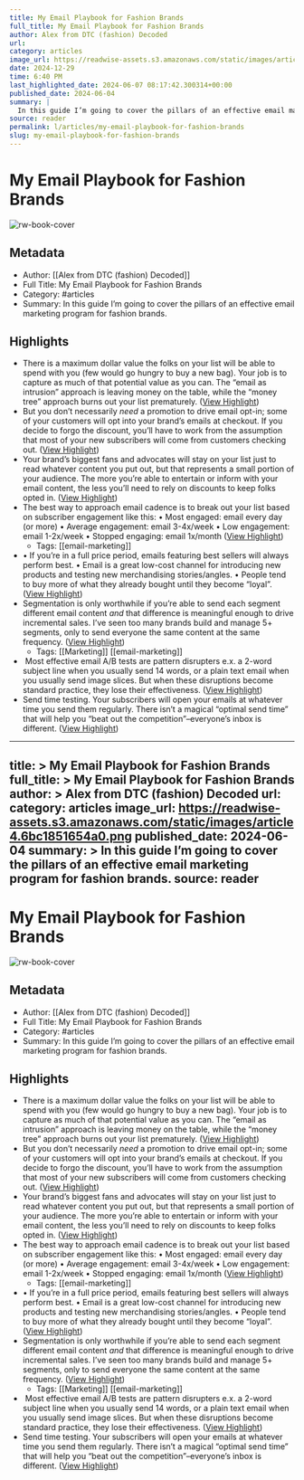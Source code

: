 ```yaml
---
title: My Email Playbook for Fashion Brands
full_title: My Email Playbook for Fashion Brands
author: Alex from DTC (fashion) Decoded
url: 
category: articles
image_url: https://readwise-assets.s3.amazonaws.com/static/images/article4.6bc1851654a0.png
date: 2024-12-29
time: 6:40 PM
last_highlighted_date: 2024-06-07 08:17:42.300314+00:00
published_date: 2024-06-04
summary: |
  In this guide I’m going to cover the pillars of an effective email marketing program for fashion brands.
source: reader
permalink: l/articles/my-email-playbook-for-fashion-brands
slug: my-email-playbook-for-fashion-brands
---
```

# My Email Playbook for Fashion Brands

![rw-book-cover](https://readwise-assets.s3.amazonaws.com/static/images/article4.6bc1851654a0.png)

## Metadata
- Author: [[Alex from DTC (fashion) Decoded]]
- Full Title: My Email Playbook for Fashion Brands
- Category: #articles
- Summary: In this guide I’m going to cover the pillars of an effective email marketing program for fashion brands.

## Highlights
- There is a maximum dollar value the folks on your list will be able to spend with you (few would go hungry to buy a new bag). Your job is to capture as much of that potential value as you can. The “email as intrusion” approach is leaving money on the table, while the “money tree” approach burns out your list prematurely. ([View Highlight](https://read.readwise.io/read/01hzrw4dk4hv8dghrzfbjg0h76))
- ​But you don’t necessarily *need* a promotion to drive email opt-in; some of your customers will opt into your brand’s emails at checkout. If you decide to forgo the discount, you’ll have to work from the assumption that most of your new subscribers will come from customers checking out. ([View Highlight](https://read.readwise.io/read/01hzrw730tzexwwbt1wepgk9rj))
- Your brand’s biggest fans and advocates will stay on your list just to read whatever content you put out, but that represents a small portion of your audience. The more you’re able to entertain or inform with your email content, the less you’ll need to rely on discounts to keep folks opted in. ([View Highlight](https://read.readwise.io/read/01hzrw7f6x7xsw36yhtfe71pv6))
- The best way to approach email cadence is to break out your list based on subscriber engagement like this:
  • Most engaged: email every day (or more)
  • Average engagement: email 3-4x/week
  • Low engagement: email 1-2x/week
  • Stopped engaging: email 1x/month ([View Highlight](https://read.readwise.io/read/01hzrw815xn0dz3rwtvv8atnng))
    - Tags: [[email-marketing]] 
- • If you’re in a full price period, emails featuring best sellers will always perform best.
  • Email is a great low-cost channel for introducing new products and testing new merchandising stories/angles.
  • People tend to buy more of what they already bought until they become “loyal”. ([View Highlight](https://read.readwise.io/read/01hzrw8z8mwj7pxq0v1hhkecex))
- ​Segmentation is only worthwhile if you’re able to send each segment different email content *and* that difference is meaningful enough to drive incremental sales. I’ve seen too many brands build and manage 5+ segments, only to send everyone the same content at the same frequency. ([View Highlight](https://read.readwise.io/read/01hzrwb7m5yh34jy783wnavdtw))
    - Tags: [[Marketing]] [[email-marketing]] 
- ​ 
  Most effective email A/B tests are pattern disrupters e.x. a 2-word subject line when you usually send 14 words, or a plain text email when you usually send image slices. But when these disruptions become standard practice, they lose their effectiveness. ([View Highlight](https://read.readwise.io/read/01hzrwca5chag2jwd7669vb1sy))
- Send time testing. Your subscribers will open your emails at whatever time you send them regularly. There isn’t a magical “optimal send time” that will help you “beat out the competition”–everyone’s inbox is different. ([View Highlight](https://read.readwise.io/read/01hzrwcs52k0vf6ayvsh4hbc3s))


---
title: >
  My Email Playbook for Fashion Brands
full_title: >
  My Email Playbook for Fashion Brands
author: >
  Alex from DTC (fashion) Decoded
url: 
category: articles
image_url: https://readwise-assets.s3.amazonaws.com/static/images/article4.6bc1851654a0.png
published_date: 2024-06-04
summary: >
  In this guide I’m going to cover the pillars of an effective email marketing program for fashion brands.
source: reader
---
# My Email Playbook for Fashion Brands

![rw-book-cover](https://readwise-assets.s3.amazonaws.com/static/images/article4.6bc1851654a0.png)

## Metadata
- Author: [[Alex from DTC (fashion) Decoded]]
- Full Title: My Email Playbook for Fashion Brands
- Category: #articles
- Summary: In this guide I’m going to cover the pillars of an effective email marketing program for fashion brands.

## Highlights
- There is a maximum dollar value the folks on your list will be able to spend with you (few would go hungry to buy a new bag). Your job is to capture as much of that potential value as you can. The “email as intrusion” approach is leaving money on the table, while the “money tree” approach burns out your list prematurely. ([View Highlight](https://read.readwise.io/read/01hzrw4dk4hv8dghrzfbjg0h76))
- ​But you don’t necessarily *need* a promotion to drive email opt-in; some of your customers will opt into your brand’s emails at checkout. If you decide to forgo the discount, you’ll have to work from the assumption that most of your new subscribers will come from customers checking out. ([View Highlight](https://read.readwise.io/read/01hzrw730tzexwwbt1wepgk9rj))
- Your brand’s biggest fans and advocates will stay on your list just to read whatever content you put out, but that represents a small portion of your audience. The more you’re able to entertain or inform with your email content, the less you’ll need to rely on discounts to keep folks opted in. ([View Highlight](https://read.readwise.io/read/01hzrw7f6x7xsw36yhtfe71pv6))
- The best way to approach email cadence is to break out your list based on subscriber engagement like this:
  • Most engaged: email every day (or more)
  • Average engagement: email 3-4x/week
  • Low engagement: email 1-2x/week
  • Stopped engaging: email 1x/month ([View Highlight](https://read.readwise.io/read/01hzrw815xn0dz3rwtvv8atnng))
    - Tags: [[email-marketing]] 
- • If you’re in a full price period, emails featuring best sellers will always perform best.
  • Email is a great low-cost channel for introducing new products and testing new merchandising stories/angles.
  • People tend to buy more of what they already bought until they become “loyal”. ([View Highlight](https://read.readwise.io/read/01hzrw8z8mwj7pxq0v1hhkecex))
- ​Segmentation is only worthwhile if you’re able to send each segment different email content *and* that difference is meaningful enough to drive incremental sales. I’ve seen too many brands build and manage 5+ segments, only to send everyone the same content at the same frequency. ([View Highlight](https://read.readwise.io/read/01hzrwb7m5yh34jy783wnavdtw))
    - Tags: [[Marketing]] [[email-marketing]] 
- ​ 
  Most effective email A/B tests are pattern disrupters e.x. a 2-word subject line when you usually send 14 words, or a plain text email when you usually send image slices. But when these disruptions become standard practice, they lose their effectiveness. ([View Highlight](https://read.readwise.io/read/01hzrwca5chag2jwd7669vb1sy))
- Send time testing. Your subscribers will open your emails at whatever time you send them regularly. There isn’t a magical “optimal send time” that will help you “beat out the competition”–everyone’s inbox is different. ([View Highlight](https://read.readwise.io/read/01hzrwcs52k0vf6ayvsh4hbc3s))


